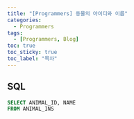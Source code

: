 ```yaml
---
title: "[Programmers] 동물의 아이디와 이름"
categories:
  - Programmers
tags:
  - [Programmers, Blog]
toc: true
toc_sticky: true
toc_label: "목차"
---
```


## SQL
~~~sql
SELECT ANIMAL_ID, NAME 
FROM ANIMAL_INS
~~~